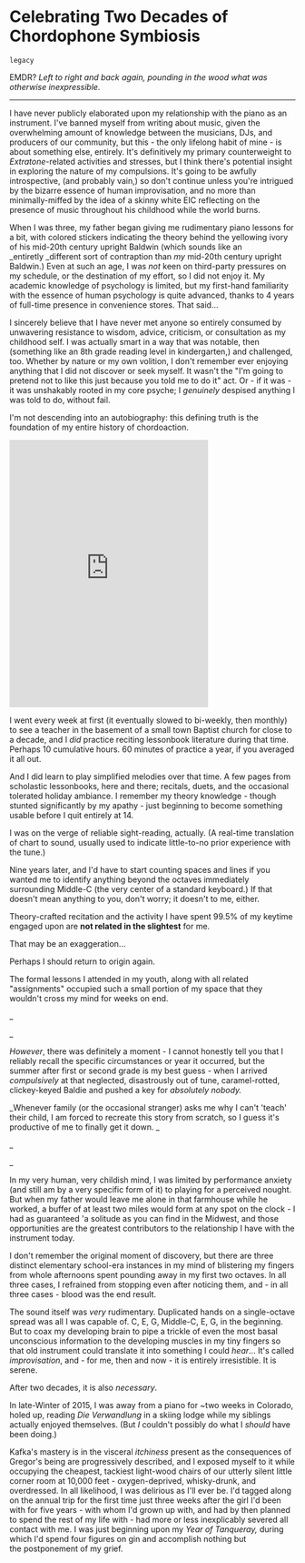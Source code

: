 # Celebrating Two Decades of Chordophone Symbiosis

`legacy`

EMDR? _Left to right and back again, pounding in the wood what was otherwise inexpressible._

---

I have never publicly elaborated upon my relationship with the piano as an instrument. I've banned myself from writing about music, given the overwhelming amount of knowledge between the musicians, DJs, and producers of our community, but this - the only lifelong habit of mine - is about something else, entirely. It's definitively my primary counterweight to _Extratone_-related activities and stresses, but I think there's potential insight in exploring the nature of my compulsions. It's going to be awfully introspective, (and probably vain,) so don't continue unless you're intrigued by the bizarre essence of human improvisation, and no more than minimally-miffed by the idea of a skinny white EIC reflecting on the presence of music throughout his childhood while the world burns.

When I was three, my father began giving me rudimentary piano lessons for a bit, with colored stickers indicating the theory behind the yellowing ivory of his mid-20th century upright Baldwin (which sounds like an _entiretly _different sort of contraption than _my_ mid-20th century upright Baldwin.) Even at such an age, I was _not_ keen on third-party pressures on my schedule, or the destination of my effort, so I did not enjoy it. My academic knowledge of psychology is limited, but my first-hand familiarity with the essence of human psychology is quite advanced, thanks to 4 years of full-time presence in convenience stores. That said...

I sincerely believe that I have never met anyone so entirely consumed by unwavering resistance to wisdom, advice, criticism, or consultation as my childhood self. I was actually smart in a way that was notable, then (something like an 8th grade reading level in kindergarten,) and challenged, too. Whether by nature or my own volition, I don't remember ever enjoying anything that I did not discover or seek myself. It wasn't the "I'm going to pretend not to like this just because you told me to do it" act. Or - if it was - it was unshakably rooted in my core psyche; I _genuinely_ despised anything I was told to do, without fail. 

I'm not descending into an autobiography: this defining truth is the foundation of my entire history of chordoaction.

<iframe style="border: 0; width: 350px; height: 470px;" src="https://bandcamp.com/EmbeddedPlayer/album=704108849/size=large/bgcol=ffffff/linkcol=0687f5/tracklist=false/transparent=true/" seamless><a href="https://davidblue.bandcamp.com/album/four">Four by David Blue</a></iframe>

I went every week at first (it eventually slowed to bi-weekly, then monthly) to see a teacher in the basement of a small town Baptist church for close to a decade, and I _did_ practice reciting lessonbook literature during that time. Perhaps 10 cumulative hours. 60 minutes of practice a year, if you averaged it all out.

And I did learn to play simplified melodies over that time. A few pages from scholastic lessonbooks, here and there; recitals, duets, and the occasional tolerated holiday ambiance. I remember my theory knowledge - though stunted significantly by my apathy - just beginning to become something usable before I quit entirely at 14. 

I was on the verge of reliable sight-reading, actually. (A real-time translation of chart to sound, usually used to indicate little-to-no prior experience with the tune.)

Nine years later, and I'd have to start counting spaces and lines if you wanted me to identify anything beyond the octaves immediately surrounding Middle-C (the very center of a standard keyboard.) If that doesn't mean anything to you, don't worry; it doesn't to me, either.

Theory-crafted recitation and the activity I have spent 99.5% of my keytime engaged upon are **not related in the slightest** for me.

That may be an exaggeration...

Perhaps I should return to origin again.

The formal lessons I attended in my youth, along with all related "assignments" occupied such a small portion of my space that they wouldn't cross my mind for weeks on end.

_

_

_However_, there was definitely a moment - I cannot honestly tell you that I reliably recall the specific circumstances or year it occurred, but the summer after first or second grade is my best guess - when I arrived _compulsively_ at that neglected, disastrously out of tune, caramel-rotted, clickey-keyed Baldie and pushed a key for _absolutely nobody._

_Whenever family (or the occasional stranger) asks me why I can't 'teach' their child, I am forced to recreate this story from scratch, so I guess it's productive of me to finally get it down. _

_

_

In my very human, very childish mind, I was limited by performance anxiety (and still am by a very specific form of it) to playing for a perceived nought. But when my father would leave me alone in that farmhouse while he worked, a buffer of at least two miles would form at any spot on the clock - I had as guaranteed 'a solitude as you can find in the Midwest, and those opportunities are the greatest contributors to the relationship I have with the instrument today.

I don't remember the original moment of discovery, but there are three distinct elementary school-era instances in my mind of blistering my fingers from whole afternoons spent pounding away in my first two octaves. In all three cases, I refrained from stopping even after noticing them, and - in all three cases - blood was the end result.

The sound itself was _very_ rudimentary. Duplicated hands on a single-octave spread was all I was capable of. C, E, G, Middle-C, E, G, in the beginning. But to coax my developing brain to pipe a trickle of even the most basal unconscious information to the developing muscles in my tiny fingers so that old instrument could translate it into something I could _hear_... It's called _improvisation_, and - for me, then and now - it is entirely irresistible. It is serene. 

After two decades, it is also _necessary_. 

In late-Winter of 2015, I was away from a piano for ~two weeks in Colorado, holed up, reading _Die Verwandlung_ in a skiing lodge while my siblings actually enjoyed themselves. (But _I_ couldn't possibly do what I _should_ have been doing.) 

Kafka's mastery is in the visceral _itchiness_ present as the consequences of Gregor's being are progressively described, and I exposed myself to it while occupying the cheapest, tackiest light-wood chairs of our utterly silent little corner room at 10,000 feet - oxygen-deprived, whisky-drunk, and overdressed. In all likelihood, I was delirious as I'll ever be. I'd tagged along on the annual trip for the first time just three weeks after the girl I'd been with for five years - with whom I'd grown up with, and had by then planned to spend the rest of my life with - had more or less inexplicably severed all contact with me. I was just beginning upon my _Year of Tanqueray,_ during which I'd spend four figures on gin and accomplish nothing but the postponement of my grief.

